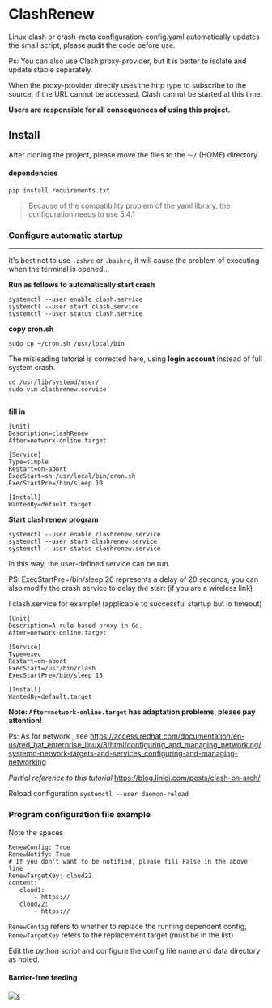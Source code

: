 # ClashRenew

Linux clash or crash-meta configuration-config.yaml automatically updates the small script, please audit the code before use.


Ps: You can also use Clash proxy-provider, but it is better to isolate and update stable separately.

When the proxy-provider directly uses the http type to subscribe to the source, if the URL cannot be accessed, Clash cannot be started at this time.



**Users are responsible for all consequences of using this project.**


## Install

After cloning the project, please move the files to the ````～/```` (HOME) directory

#### dependencies

```pip install requirements.txt```


>Because of the compatibility problem of the yaml library, the configuration needs to use 5.4.1



### Configure automatic startup

-------

It's best not to use ```.zshrc``` or ```.bashrc```, it will cause the problem of executing when the terminal is opened...

**Run as follows to automatically start crash**
````
systemctl --user enable clash.service
systemctl --user start clash.service
systemctl --user status clash.service
````

**copy cron.sh**
````
sudo cp ~/cron.sh /usr/local/bin
````

The misleading tutorial is corrected here, using **login account** instead of full system crash.

````
cd /usr/lib/systemd/user/
sudo vim clashrenew.service


````


**fill in**
````
[Unit]
Description=clashRenew
After=network-online.target

[Service]
Type=simple
Restart=on-abort
ExecStart=sh /usr/local/bin/cron.sh
ExecStartPre=/bin/sleep 10

[Install]
WantedBy=default.target

````

**Start clashrenew program**
````
systemctl --user enable clashrenew.service
systemctl --user start clashrenew.service
systemctl --user status clashrenew.service
````

In this way, the user-defined service can be run.

PS: ExecStartPre=/bin/sleep 20 represents a delay of 20 seconds, you can also modify the crash service to delay the start (if you are a wireless link)

I clash.service for example! (applicable to successful startup but io timeout)

````
[Unit]
Description=A rule based proxy in Go.
After=network-online.target

[Service]
Type=exec
Restart=on-abort
ExecStart=/usr/bin/clash
ExecStartPre=/bin/sleep 15

[Install]
WantedBy=default.target
````

**Note: ```After=network-online.target``` has adaptation problems, please pay attention!**

Ps: As for network , see https://access.redhat.com/documentation/en-us/red_hat_enterprise_linux/8/html/configuring_and_managing_networking/systemd-network-targets-and-services_configuring-and-managing-networking

*Partial reference to this tutorial*
https://blog.linioi.com/posts/clash-on-arch/


Reload configuration ```systemctl --user daemon-reload```


### Program configuration file example

Note the spaces

````
RenewConfig: True
RenewNotify: True
# If you don't want to be notified, please fill False in the above line
RenewTargetKey: cloud22
content:
   cloud1:
       - https://
   cloud22:
       - https://

````

```RenewConfig``` refers to whether to replace the running dependent config, ```RenewTargetKey``` refers to the replacement target (must be in the list)




Edit the python script and configure the config file name and data directory as noted.

#### Barrier-free feeding

[![s](https://img.shields.io/badge/Become-sponsor-DB94A2)](https://dun.mianbaoduo.com/@Sky0717)